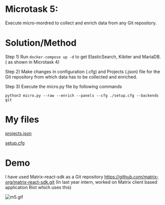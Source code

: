 # Microtask 5:

Execute micro-mordred to collect and enrich data from any Git repository.

# Solution/Method

Step 1) Run ```docker-compose up -d``` to get ElasticSearch, Kibiter and MariaDB. ( as shown in Microtask 4)

Step 2) Make changes in configuration (.cfg) and Projects (.json) file for the Git repository from which data has to be collected and enriched.

Step 3) Execute the micro.py file by following commands

```python3 micro.py --raw --enrich --panels --cfg ./setup.cfg --backends git```

# My files
[projects.json](projects.json)

[setup.cfg](setup.cfg)

# Demo

I have used Matrix-react-sdk as a Git repository https://github.com/matrix-org/matrix-react-sdk.git 
(In last year intern, worked on Matrix client based application Riot which uses this)

![m5.gif](m5.gif)
